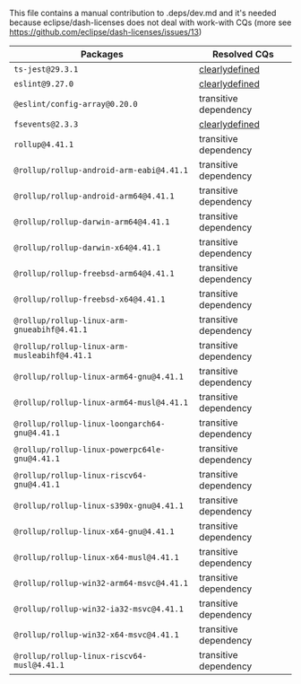 This file contains a manual contribution to .deps/dev.md and it's needed because eclipse/dash-licenses does not deal with work-with CQs (more see https://github.com/eclipse/dash-licenses/issues/13)

| Packages | Resolved CQs |
| --- | --- |
| `ts-jest@29.3.1` | [clearlydefined](https://clearlydefined.io/definitions/npm/npmjs/-/ts-jest/29.3.1) |
| `eslint@9.27.0` | [clearlydefined](https://clearlydefined.io/definitions/npm/npmjs/-/eslint/9.21.0) |
| `@eslint/config-array@0.20.0` | transitive dependency |
| `fsevents@2.3.3` | [clearlydefined](https://clearlydefined.io/definitions/npm/npmjs/-/fsevents/2.3.3) |
| `rollup@4.41.1` | transitive dependency |
| `@rollup/rollup-android-arm-eabi@4.41.1` | transitive dependency |
| `@rollup/rollup-android-arm64@4.41.1` | transitive dependency |
| `@rollup/rollup-darwin-arm64@4.41.1` | transitive dependency |
| `@rollup/rollup-darwin-x64@4.41.1` | transitive dependency |
| `@rollup/rollup-freebsd-arm64@4.41.1` | transitive dependency |
| `@rollup/rollup-freebsd-x64@4.41.1` | transitive dependency |
| `@rollup/rollup-linux-arm-gnueabihf@4.41.1` | transitive dependency |
| `@rollup/rollup-linux-arm-musleabihf@4.41.1` | transitive dependency |
| `@rollup/rollup-linux-arm64-gnu@4.41.1` | transitive dependency |
| `@rollup/rollup-linux-arm64-musl@4.41.1` | transitive dependency |
| `@rollup/rollup-linux-loongarch64-gnu@4.41.1` | transitive dependency |
| `@rollup/rollup-linux-powerpc64le-gnu@4.41.1` | transitive dependency |
| `@rollup/rollup-linux-riscv64-gnu@4.41.1` | transitive dependency |
| `@rollup/rollup-linux-s390x-gnu@4.41.1` | transitive dependency |
| `@rollup/rollup-linux-x64-gnu@4.41.1` | transitive dependency |
| `@rollup/rollup-linux-x64-musl@4.41.1` | transitive dependency |
| `@rollup/rollup-win32-arm64-msvc@4.41.1` | transitive dependency |
| `@rollup/rollup-win32-ia32-msvc@4.41.1` | transitive dependency |
| `@rollup/rollup-win32-x64-msvc@4.41.1` | transitive dependency |
| `@rollup/rollup-linux-riscv64-musl@4.41.1` | transitive dependency |
